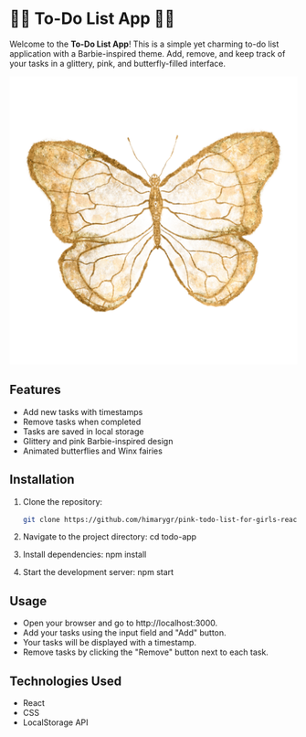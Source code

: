 # 🦋🌸 To-Do List App 🌸🦋

Welcome to the **To-Do List App**! This is a simple yet charming to-do list application with a Barbie-inspired theme. Add, remove, and keep track of your tasks in a glittery, pink, and butterfly-filled interface.

![Butterfly](butterfly.png)

## Features

- Add new tasks with timestamps
- Remove tasks when completed
- Tasks are saved in local storage
- Glittery and pink Barbie-inspired design
- Animated butterflies and Winx fairies

## Installation

1. Clone the repository:
   ```bash
   git clone https://github.com/himarygr/pink-todo-list-for-girls-react.git

2. Navigate to the project directory:
    cd todo-app

3. Install dependencies:
    npm install

4. Start the development server:
    npm start

## Usage

* Open your browser and go to http://localhost:3000.
* Add your tasks using the input field and "Add" button.
* Your tasks will be displayed with a timestamp.
* Remove tasks by clicking the "Remove" button next to each task.

## Technologies Used

* React
* CSS
* LocalStorage API



